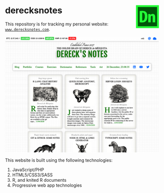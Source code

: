 # derecksnotes <img src="./siteImages/icons/512derecksNotesLogo.png" width="75" align="right">

This repository is for tracking my personal website: [`www.derecksnotes.com`](www.derecksnotes.com). 

<p align="center">
    <img src="./siteImages/misc/site-capture-0.png" width="750">
</p>

This website is built using the following technologies:

1. JavaScript/PHP
1. HTML5/CSS3/SASS
1. R, and knited R documents
1. Progressive web app technologies